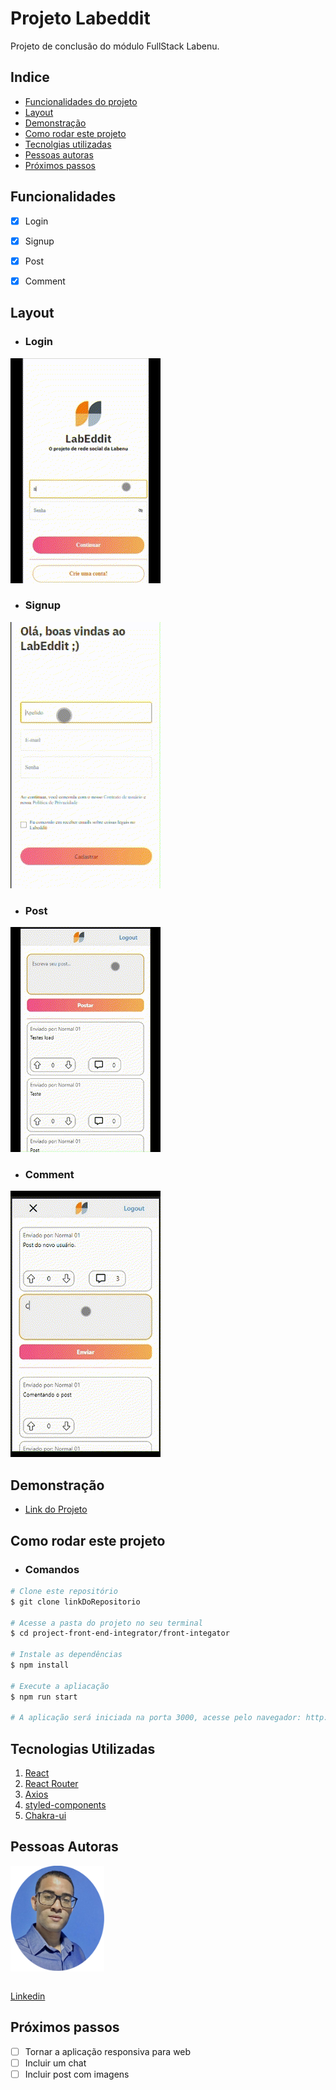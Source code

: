 # Projeto Labeddit

Projeto de conclusão do módulo FullStack Labenu.

## Indice

- <a href="#funcionalidades">Funcionalidades do projeto</a>
- <a href="#layout">Layout</a>
- <a href="#demonstração">Demonstração</a>
- <a href="#como-rodar-este-projeto">Como rodar este projeto</a>
- <a href="#tecnologias-utilizadas">Tecnolgias utilizadas</a>
- <a href="#pessoas-autoras">Pessoas autoras</a>
- <a href="#próximos-passos">Próximos passos</a>

## Funcionalidades
- [x] Login
- [x] Signup
- [x] Post
- [x] Comment


## Layout
- ### Login
![Login](./src/assets/documentation/login.gif)

- ### Signup
![Signup](./src/assets/documentation/signup.gif)

- ### Post
![Detalhes](./src/assets/documentation/post.gif)

- ### Comment
![Detalhes](./src/assets/documentation/comment.gif)

## Demonstração
- [Link do Projeto](https://main.d1gu6j01wnb25f.amplifyapp.com/)

## Como rodar este projeto

- ### Comandos
```bash
# Clone este repositório
$ git clone linkDoRepositorio

# Acesse a pasta do projeto no seu terminal
$ cd project-front-end-integrator/front-integator

# Instale as dependências
$ npm install

# Execute a apliacação
$ npm run start

# A aplicação será iniciada na porta 3000, acesse pelo navegador: http://localhost:3000
```

## Tecnologias Utilizadas
1. [React](https://react.dev/learn)
2. [React Router](https://reactrouter.com/en/main)
3. [Axios](https://axios-http.com/ptbr/docs/intro)
4. [styled-components](https://styled-components.com/)
5. [Chakra-ui](https://chakra-ui.com/)

## Pessoas Autoras
<img src="./src/assets/documentation/foto.png" width=150vh/>


```
```
[Linkedin](https://www.linkedin.com/in/wesllei-brito-9222b9202/)

## Próximos passos
- [ ] Tornar a aplicação responsiva para web
- [ ] Incluir um chat
- [ ] Incluir post com imagens